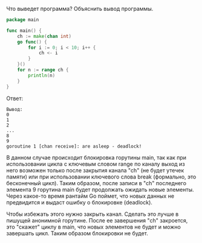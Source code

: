 Что выведет программа? Объяснить вывод программы.

```go
package main

func main() {
	ch := make(chan int)
	go func() {
		for i := 0; i < 10; i++ {
			ch <- i
		}
	}()
	for n := range ch {
		println(n)
	}
}
```
Ответ:
```
Вывод:
0
1
2
...
8
9
goroutine 1 [chan receive]: are asleep - deadlock!
```
В данном случае происходит блокировка горутины main, так как при использовании цикла с ключевым словом range по каналу
выход из него возможен только после закрытия канала "ch" (не будет утечек памяти) или при использовании ключевого слова break
(формально, это бесконечный цикл). Таким образом, после записи в "ch" последнего элемента 9 горутина main будет продолжать
ожидать новые элементы. Через какое-то время рантайм Go поймет, что новых данных не предвидится и выдаст ошибку о
блокировке (deadlock).

Чтобы избежать этого нужно закрыть канал. Сделать это лучше в пишущей анонимной горутине. После ее завершения "ch" закроется,
это "скажет" циклу в main, что новых элементов не будет и можно завершать цикл. Таким образом блокировки не будет.
